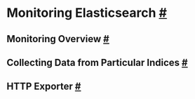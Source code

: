# Monitoring Elasticsearch [#](https://www.elastic.co/guide/en/elasticsearch/reference/current/es-monitoring.html#es-monitoring)
## Monitoring Overview [#](https://www.elastic.co/guide/en/elasticsearch/reference/current/es-monitoring-overview.html#es-monitoring-overview)
## Collecting Data from Particular Indices [#](https://www.elastic.co/guide/en/elasticsearch/reference/current/stats-export.html#stats-export)
## HTTP Exporter [#](https://www.elastic.co/guide/en/elasticsearch/reference/current/http-exporter.html#http-exporter)

<!--stackedit_data:
eyJoaXN0b3J5IjpbMTY0NTc4NzI5M119
-->